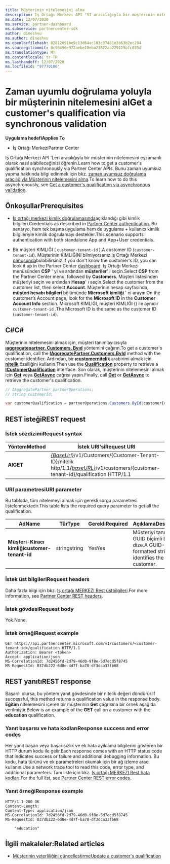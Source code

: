 ```yaml
---
title: Müşterinin nitelemesini alma
description: Iş Ortağı Merkezi API 'SI aracılığıyla bir müşterinin nitelemesini almak için zaman uyumlu doğrulamayı nasıl kullanacağınızı öğrenin. İş ortakları Eğitim müşterilerini doğrulamak için bunu kullanabilir.
ms.date: 12/07/2020
ms.service: partner-dashboard
ms.subservice: partnercenter-sdk
author: dineshvu
ms.author: dineshvu
ms.openlocfilehash: 82812091be9c13d64ac183c37461e3b63b2ec294
ms.sourcegitcommit: 0c98496e972aebe10eba23822aa229125bfc035d
ms.translationtype: MT
ms.contentlocale: tr-TR
ms.lasthandoff: 12/07/2020
ms.locfileid: "97770186"
---
```

# <a name="get-a-customers-qualification-via-synchronous-validation"></a><span data-ttu-id="85a51-104">Zaman uyumlu doğrulama yoluyla bir müşterinin nitelemesini al</span><span class="sxs-lookup"><span data-stu-id="85a51-104">Get a customer's qualification via synchronous validation</span></span>

<span data-ttu-id="85a51-105">**Uygulama hedefi**</span><span class="sxs-lookup"><span data-stu-id="85a51-105">**Applies To**</span></span>

- <span data-ttu-id="85a51-106">İş Ortağı Merkezi</span><span class="sxs-lookup"><span data-stu-id="85a51-106">Partner Center</span></span>

<span data-ttu-id="85a51-107">Iş Ortağı Merkezi API 'Leri aracılığıyla bir müşterinin nitelemesini eşzamanlı olarak nasıl alabileceğinizi öğrenin.</span><span class="sxs-lookup"><span data-stu-id="85a51-107">Learn how to get a customer's qualification synchronously via Partner Center APIs.</span></span> <span data-ttu-id="85a51-108">Bunu zaman uyumsuz yapma hakkında bilgi edinmek için bkz. [zaman uyumsuz doğrulama aracılığıyla Müşterinin nitelemesini alma](get-customer-qualification-asynchronous.md).</span><span class="sxs-lookup"><span data-stu-id="85a51-108">To learn how to do this asynchronously, see [Get a customer's qualification via asynchronous validation](get-customer-qualification-asynchronous.md).</span></span>

## <a name="prerequisites"></a><span data-ttu-id="85a51-109">Önkoşullar</span><span class="sxs-lookup"><span data-stu-id="85a51-109">Prerequisites</span></span>

- <span data-ttu-id="85a51-110">[Iş ortağı merkezi kimlik doğrulamasında](partner-center-authentication.md)açıklandığı gibi kimlik bilgileri.</span><span class="sxs-lookup"><span data-stu-id="85a51-110">Credentials as described in [Partner Center authentication](partner-center-authentication.md).</span></span> <span data-ttu-id="85a51-111">Bu senaryo, hem tek başına uygulama hem de uygulama + kullanıcı kimlik bilgileriyle kimlik doğrulamayı destekler.</span><span class="sxs-lookup"><span data-stu-id="85a51-111">This scenario supports authentication with both standalone App and App+User credentials.</span></span>

- <span data-ttu-id="85a51-112">Bir müşteri KIMLIĞI ( `customer-tenant-id` ).</span><span class="sxs-lookup"><span data-stu-id="85a51-112">A customer ID (`customer-tenant-id`).</span></span> <span data-ttu-id="85a51-113">Müşterinin KIMLIĞINI bilmiyorsanız Iş Ortağı Merkezi [panosunda](https://partner.microsoft.com/dashboard)bulabilirsiniz.</span><span class="sxs-lookup"><span data-stu-id="85a51-113">If you don't know the customer's ID, you can look it up in the Partner Center [dashboard](https://partner.microsoft.com/dashboard).</span></span> <span data-ttu-id="85a51-114">Iş Ortağı Merkezi menüsünden **CSP** ' yi ve ardından **müşteriler**' i seçin.</span><span class="sxs-lookup"><span data-stu-id="85a51-114">Select **CSP** from the Partner Center menu, followed by **Customers**.</span></span> <span data-ttu-id="85a51-115">Müşteri listesinden müşteriyi seçin ve ardından **Hesap**' ı seçin.</span><span class="sxs-lookup"><span data-stu-id="85a51-115">Select the customer from the customer list, then select **Account**.</span></span> <span data-ttu-id="85a51-116">Müşterinin hesap sayfasında, **müşteri hesabı bilgileri** bölümünde **Microsoft kimliği** ' ni arayın.</span><span class="sxs-lookup"><span data-stu-id="85a51-116">On the customer’s Account page, look for the **Microsoft ID** in the **Customer Account Info** section.</span></span> <span data-ttu-id="85a51-117">Microsoft KIMLIĞI, müşteri KIMLIĞI () ile aynıdır `customer-tenant-id` .</span><span class="sxs-lookup"><span data-stu-id="85a51-117">The Microsoft ID is the same as the customer ID  (`customer-tenant-id`).</span></span>

## <a name="c"></a><span data-ttu-id="85a51-118">C\#</span><span class="sxs-lookup"><span data-stu-id="85a51-118">C\#</span></span>

<span data-ttu-id="85a51-119">Müşterinin nitelemesini almak için, müşteri tanımlayıcısıyla [**ıaggregatepartner. Customers. Byıd**](/dotnet/api/microsoft.store.partnercenter.customers.icustomercollection.byid) yöntemini çağırın.</span><span class="sxs-lookup"><span data-stu-id="85a51-119">To get a customer's qualification, call the [**IAggregatePartner.Customers.ById**](/dotnet/api/microsoft.store.partnercenter.customers.icustomercollection.byid) method with the customer identifier.</span></span> <span data-ttu-id="85a51-120">Ardından, bir [**ıcustomernitelik**](/dotnet/api/microsoft.store.partnercenter.qualification.icustomerqualification) arabirimi almak için [**nitelik**](/dotnet/api/microsoft.store.partnercenter.customers.icustomer.qualification) özelliğini kullanın.</span><span class="sxs-lookup"><span data-stu-id="85a51-120">Then use the [**Qualification**](/dotnet/api/microsoft.store.partnercenter.customers.icustomer.qualification) property to retrieve a [**ICustomerQualification**](/dotnet/api/microsoft.store.partnercenter.qualification.icustomerqualification) interface.</span></span> <span data-ttu-id="85a51-121">Son olarak, müşterinin nitelemesini almak için [**Get**](/dotnet/api/microsoft.store.partnercenter.subscriptions.isubscriptioncollection.get) veya [**GetAsync**](/dotnet/api/microsoft.store.partnercenter.subscriptions.isubscriptioncollection.getasync) çağrısı yapın.</span><span class="sxs-lookup"><span data-stu-id="85a51-121">Finally, call [**Get**](/dotnet/api/microsoft.store.partnercenter.subscriptions.isubscriptioncollection.get) or [**GetAsync**](/dotnet/api/microsoft.store.partnercenter.subscriptions.isubscriptioncollection.getasync) to retrieve the customer's qualification.</span></span>

``` csharp
// IAggregatePartner partnerOperations;
// string customerId;

var customerQualification = partnerOperations.Customers.ById(customerId).Qualification.Get();
```

## <a name="rest-request"></a><span data-ttu-id="85a51-122">REST isteği</span><span class="sxs-lookup"><span data-stu-id="85a51-122">REST request</span></span>

### <a name="request-syntax"></a><span data-ttu-id="85a51-123">İstek sözdizimi</span><span class="sxs-lookup"><span data-stu-id="85a51-123">Request syntax</span></span>

| <span data-ttu-id="85a51-124">Yöntem</span><span class="sxs-lookup"><span data-stu-id="85a51-124">Method</span></span>  | <span data-ttu-id="85a51-125">İstek URI'si</span><span class="sxs-lookup"><span data-stu-id="85a51-125">Request URI</span></span>                                                                                          |
|---------|------------------------------------------------------------------------------------------------------|
| <span data-ttu-id="85a51-126">**Al**</span><span class="sxs-lookup"><span data-stu-id="85a51-126">**GET**</span></span> | <span data-ttu-id="85a51-127">[*{BaseUrl}*](partner-center-rest-urls.md)/v1/Customers/{Customer-Tenant-ID}/nitelik http/1.1</span><span class="sxs-lookup"><span data-stu-id="85a51-127">[*{baseURL}*](partner-center-rest-urls.md)/v1/customers/{customer-tenant-id}/qualification HTTP/1.1</span></span> |

### <a name="uri-parameter"></a><span data-ttu-id="85a51-128">URI parametresi</span><span class="sxs-lookup"><span data-stu-id="85a51-128">URI parameter</span></span>

<span data-ttu-id="85a51-129">Bu tabloda, tüm nitelemeyi almak için gerekli sorgu parametresi listelenmektedir.</span><span class="sxs-lookup"><span data-stu-id="85a51-129">This table lists the required query parameter to get all the qualification.</span></span>

| <span data-ttu-id="85a51-130">Ad</span><span class="sxs-lookup"><span data-stu-id="85a51-130">Name</span></span>               | <span data-ttu-id="85a51-131">Tür</span><span class="sxs-lookup"><span data-stu-id="85a51-131">Type</span></span>   | <span data-ttu-id="85a51-132">Gerekli</span><span class="sxs-lookup"><span data-stu-id="85a51-132">Required</span></span> | <span data-ttu-id="85a51-133">Açıklama</span><span class="sxs-lookup"><span data-stu-id="85a51-133">Description</span></span>                                           |
|--------------------|--------|----------|-------------------------------------------------------|
| <span data-ttu-id="85a51-134">**Müşteri-Kiracı kimliği**</span><span class="sxs-lookup"><span data-stu-id="85a51-134">**customer-tenant-id**</span></span> | <span data-ttu-id="85a51-135">string</span><span class="sxs-lookup"><span data-stu-id="85a51-135">string</span></span> | <span data-ttu-id="85a51-136">Yes</span><span class="sxs-lookup"><span data-stu-id="85a51-136">Yes</span></span>      | <span data-ttu-id="85a51-137">Müşteriyi tanımlayan GUID biçimli bir dize.</span><span class="sxs-lookup"><span data-stu-id="85a51-137">A GUID-formatted string that identifies the customer.</span></span> |

### <a name="request-headers"></a><span data-ttu-id="85a51-138">İstek üst bilgileri</span><span class="sxs-lookup"><span data-stu-id="85a51-138">Request headers</span></span>

<span data-ttu-id="85a51-139">Daha fazla bilgi için bkz. [Iş ortağı MERKEZI Rest üstbilgileri](headers.md).</span><span class="sxs-lookup"><span data-stu-id="85a51-139">For more information, see [Partner Center REST headers](headers.md).</span></span>

### <a name="request-body"></a><span data-ttu-id="85a51-140">İstek gövdesi</span><span class="sxs-lookup"><span data-stu-id="85a51-140">Request body</span></span>

<span data-ttu-id="85a51-141">Yok.</span><span class="sxs-lookup"><span data-stu-id="85a51-141">None.</span></span>

### <a name="request-example"></a><span data-ttu-id="85a51-142">İstek örneği</span><span class="sxs-lookup"><span data-stu-id="85a51-142">Request example</span></span>

```http
GET https://api.partnercenter.microsoft.com/v1/customers/<customer-tenant-id>/qualification HTTP/1.1
Authorization: Bearer <token>
Accept: application/json
MS-CorrelationId: 7d2456fd-2d79-46d0-9f8e-5d7ecd5f8745
MS-RequestId: 037db222-6d8e-4d7f-ba78-df3dca33fb68
```

## <a name="rest-response"></a><span data-ttu-id="85a51-143">REST yanıtı</span><span class="sxs-lookup"><span data-stu-id="85a51-143">REST response</span></span>

<span data-ttu-id="85a51-144">Başarılı olursa, bu yöntem yanıt gövdesinde bir nitelik değeri döndürür.</span><span class="sxs-lookup"><span data-stu-id="85a51-144">If successful, this method returns a qualification value in the response body.</span></span>  <span data-ttu-id="85a51-145">**Eğitim** nitelemesini içeren bir müşterinin **Get** çağrısına bir örnek aşağıda verilmiştir.</span><span class="sxs-lookup"><span data-stu-id="85a51-145">Below is an example of the **GET** call on a customer with the **education** qualification.</span></span>

### <a name="response-success-and-error-codes"></a><span data-ttu-id="85a51-146">Yanıt başarısı ve hata kodları</span><span class="sxs-lookup"><span data-stu-id="85a51-146">Response success and error codes</span></span>

<span data-ttu-id="85a51-147">Her yanıt başarı veya başarısızlık ve ek hata ayıklama bilgilerini gösteren bir HTTP durum kodu ile gelir.</span><span class="sxs-lookup"><span data-stu-id="85a51-147">Each response comes with an HTTP status code that indicates success or failure and additional debugging information.</span></span> <span data-ttu-id="85a51-148">Bu kodu, hata türünü ve ek parametreleri okumak için bir ağ izleme aracı kullanın.</span><span class="sxs-lookup"><span data-stu-id="85a51-148">Use a network trace tool to read this code, error type, and additional parameters.</span></span> <span data-ttu-id="85a51-149">Tam liste için bkz. [Iş ortağı MERKEZI Rest hata kodları](error-codes.md).</span><span class="sxs-lookup"><span data-stu-id="85a51-149">For the full list, see [Partner Center REST error codes](error-codes.md).</span></span>

### <a name="response-example"></a><span data-ttu-id="85a51-150">Yanıt örneği</span><span class="sxs-lookup"><span data-stu-id="85a51-150">Response example</span></span>

```http
HTTP/1.1 200 OK
Content-Length:
Content-Type: application/json
MS-CorrelationId: 7d2456fd-2d79-46d0-9f8e-5d7ecd5f8745
MS-RequestId: 037db222-6d8e-4d7f-ba78-df3dca33fb68

    "education"

```

## <a name="related-articles"></a><span data-ttu-id="85a51-151">İlgili makaleler:</span><span class="sxs-lookup"><span data-stu-id="85a51-151">Related articles</span></span>

- [<span data-ttu-id="85a51-152">Müşterinin yeterliliğini güncelleştirme</span><span class="sxs-lookup"><span data-stu-id="85a51-152">Update a customer's qualification</span></span>](update-a-customer-s-qualification.md)
